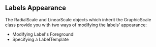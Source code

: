 ## Labels Appearance
The RadialScale and LinearScale objects which inherit the GraphicScale class provide you with two ways of modifying the labels' appearance:

  * Modifying Label's Foreground
  * Specifying a LabelTemplate

[//]: <keywords: radradialgauge, radialscale, labeltemplate, foreground>